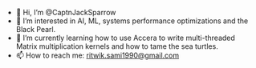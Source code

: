 - 👋 Hi, I’m @CaptnJackSparrow
- 👀 I’m interested in AI, ML, systems performance optimizations and the Black Pearl.
- 🌱 I’m currently learning how to use Accera to write multi-threaded Matrix multiplication kernels and how to tame the sea turtles.
- 📫 How to reach me: ritwik.sami1990@gmail.com

<!---
CaptnJackSparrow/CaptnJackSparrow is a ✨ special ✨ repository because its `README.md` (this file) appears on your GitHub profile.
You can click the Preview link to take a look at your changes.
--->
